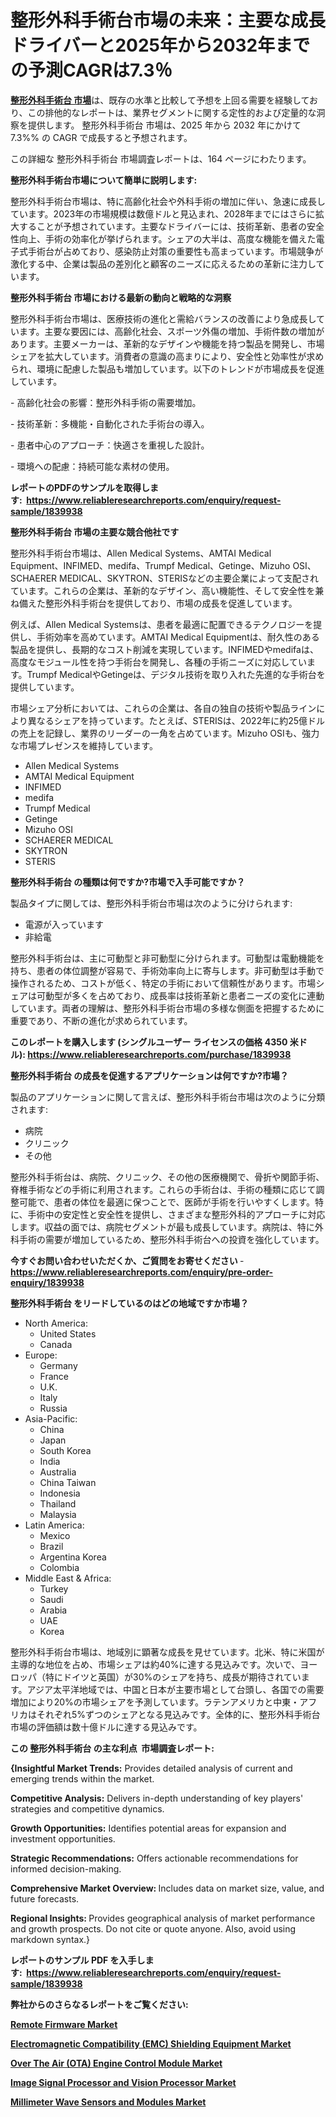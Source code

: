 <p><h1>整形外科手術台市場の未来：主要な成長ドライバーと2025年から2032年までの予測CAGRは7.3％</h1></p><p data-sourcepos="1:1-1:157"><strong><a href="https://www.reliableresearchreports.com/orthopedic-operating-tables-r1839938?utm_campaign=107&utm_medium=36&utm_source=Github&utm_content=ia&utm_term=13022025&utm_id=orthopedic-operating-tables">整形外科手術台 市場</a></strong>は、既存の水準と比較して予想を上回る需要を経験しており、この排他的なレポートは、業界セグメントに関する定性的および定量的な洞察を提供します。 整形外科手術台 市場は、2025 年から 2032 年にかけて 7.3%% の CAGR で成長すると予想されます。</p>
<p data-sourcepos="3:1-3:50">この詳細な 整形外科手術台 市場調査レポートは、164 ページにわたります。</p>
<p><strong>整形外科手術台市場について簡単に説明します:</strong></p>
<p><p>整形外科手術台市場は、特に高齢化社会や外科手術の増加に伴い、急速に成長しています。2023年の市場規模は数億ドルと見込まれ、2028年までにはさらに拡大することが予想されています。主要なドライバーには、技術革新、患者の安全性向上、手術の効率化が挙げられます。シェアの大半は、高度な機能を備えた電子式手術台が占めており、感染防止対策の重要性も高まっています。市場競争が激化する中、企業は製品の差別化と顧客のニーズに応えるための革新に注力しています。</p></p>
<p><strong>整形外科手術台 市場における最新の動向と戦略的な洞察</strong></p>
<p><p>整形外科手術台市場は、医療技術の進化と需給バランスの改善により急成長しています。主要な要因には、高齢化社会、スポーツ外傷の増加、手術件数の増加があります。主要メーカーは、革新的なデザインや機能を持つ製品を開発し、市場シェアを拡大しています。消費者の意識の高まりにより、安全性と効率性が求められ、環境に配慮した製品も増加しています。以下のトレンドが市場成長を促進しています。</p><p>- 高齢化社会の影響：整形外科手術の需要増加。</p><p>- 技術革新：多機能・自動化された手術台の導入。</p><p>- 患者中心のアプローチ：快適さを重視した設計。</p><p>- 環境への配慮：持続可能な素材の使用。</p></p>
<p><strong>レポートのPDFのサンプルを取得します</strong><strong>:&nbsp;&nbsp;<a href="https://www.reliableresearchreports.com/enquiry/request-sample/1839938?utm_campaign=107&utm_medium=36&utm_source=Github&utm_content=ia&utm_term=13022025&utm_id=orthopedic-operating-tables">https://www.reliableresearchreports.com/enquiry/request-sample/1839938</a></strong></p>
<p><strong>整形外科手術台 市場の主要な競合他社です</strong></p>
<p><p>整形外科手術台市場は、Allen Medical Systems、AMTAI Medical Equipment、INFIMED、medifa、Trumpf Medical、Getinge、Mizuho OSI、SCHAERER MEDICAL、SKYTRON、STERISなどの主要企業によって支配されています。これらの企業は、革新的なデザイン、高い機能性、そして安全性を兼ね備えた整形外科手術台を提供しており、市場の成長を促進しています。</p><p>例えば、Allen Medical Systemsは、患者を最適に配置できるテクノロジーを提供し、手術効率を高めています。AMTAI Medical Equipmentは、耐久性のある製品を提供し、長期的なコスト削減を実現しています。INFIMEDやmedifaは、高度なモジュール性を持つ手術台を開発し、各種の手術ニーズに対応しています。Trumpf MedicalやGetingeは、デジタル技術を取り入れた先進的な手術台を提供しています。</p><p>市場シェア分析においては、これらの企業は、各自の独自の技術や製品ラインにより異なるシェアを持っています。たとえば、STERISは、2022年に約25億ドルの売上を記録し、業界のリーダーの一角を占めています。Mizuho OSIも、強力な市場プレゼンスを維持しています。</p></p>
<p><ul><li>Allen Medical Systems</li><li>AMTAI Medical Equipment</li><li>INFIMED</li><li>medifa</li><li>Trumpf Medical</li><li>Getinge</li><li>Mizuho OSI</li><li>SCHAERER MEDICAL</li><li>SKYTRON</li><li>STERIS</li></ul></p>
<p><strong>整形外科手術台 の種類は何ですか?市場で入手可能ですか？</strong></p>
<p>製品タイプに関しては、整形外科手術台市場は次のように分けられます:</p>
<p><ul><li>電源が入っています</li><li>非給電</li></ul></p>
<p><p>整形外科手術台は、主に可動型と非可動型に分けられます。可動型は電動機能を持ち、患者の体位調整が容易で、手術効率向上に寄与します。非可動型は手動で操作されるため、コストが低く、特定の手術において信頼性があります。市場シェアは可動型が多くを占めており、成長率は技術革新と患者ニーズの変化に連動しています。両者の理解は、整形外科手術台市場の多様な側面を把握するために重要であり、不断の進化が求められています。</p></p>
<p><strong>このレポートを購入します (シングルユーザー ライセンスの価格 4350 米ドル):&nbsp;<a href="https://www.reliableresearchreports.com/purchase/1839938?utm_campaign=107&utm_medium=36&utm_source=Github&utm_content=ia&utm_term=13022025&utm_id=orthopedic-operating-tables">https://www.reliableresearchreports.com/purchase/1839938</a></strong></p>
<p><strong>整形外科手術台 の成長を促進するアプリケーションは何ですか?市場？</strong></p>
<p>製品のアプリケーションに関して言えば、整形外科手術台市場は次のように分類されます:</p>
<p><ul><li>病院</li><li>クリニック</li><li>その他</li></ul></p>
<p><p>整形外科手術台は、病院、クリニック、その他の医療機関で、骨折や関節手術、脊椎手術などの手術に利用されます。これらの手術台は、手術の種類に応じて調整可能で、患者の体位を最適に保つことで、医師が手術を行いやすくします。特に、手術中の安定性と安全性を提供し、さまざまな整形外科的アプローチに対応します。収益の面では、病院セグメントが最も成長しています。病院は、特に外科手術の需要が増加しているため、整形外科手術台への投資を強化しています。</p></p>
<p><strong>今すぐお問い合わせいただくか、ご質問をお寄せください</strong><strong>&nbsp;</strong>-<strong><a href="https://www.reliableresearchreports.com/enquiry/pre-order-enquiry/1839938?utm_campaign=107&utm_medium=36&utm_source=Github&utm_content=ia&utm_term=13022025&utm_id=orthopedic-operating-tables">https://www.reliableresearchreports.com/enquiry/pre-order-enquiry/1839938</a></strong></p>
<p><strong>整形外科手術台 をリードしているのはどの地域ですか市場？</strong></p>
<p><ul>
    <li>
        North America:
        <ul>
            <li>United States</li>
            <li>Canada</li>
        </ul>
    </li>
    <li>
        Europe:
        <ul>
            <li>Germany</li>
            <li>France</li>
            <li>U.K.</li>
            <li>Italy</li>
            <li>Russia</li>
        </ul>
    </li>
    <li>
        Asia-Pacific:
        <ul>
            <li>China</li>
            <li>Japan</li>
            <li>South Korea</li>
            <li>India</li>
            <li>Australia</li>
            <li>China Taiwan</li>
            <li>Indonesia</li>
            <li>Thailand</li>
            <li>Malaysia</li>
        </ul>
    </li>
    <li>
        Latin America:
        <ul>
            <li>Mexico</li>
            <li>Brazil</li>
            <li>Argentina Korea</li>
            <li>Colombia</li>
        </ul>
    </li>
    <li>
        Middle East & Africa:
        <ul>
            <li>Turkey</li>
            <li>Saudi</li>
            <li>Arabia</li>
            <li>UAE</li>
            <li>Korea</li>
        </ul>
    </li>
    </ul></p>
<p><p>整形外科手術台市場は、地域別に顕著な成長を見せています。北米、特に米国が主導的な地位を占め、市場シェアは約40%に達する見込みです。次いで、ヨーロッパ（特にドイツと英国）が30%のシェアを持ち、成長が期待されています。アジア太平洋地域では、中国と日本が主要市場として台頭し、各国での需要増加により20%の市場シェアを予測しています。ラテンアメリカと中東・アフリカはそれぞれ5%ずつのシェアとなる見込みです。全体的に、整形外科手術台市場の評価額は数十億ドルに達する見込みです。</p></p>
<p><strong>この 整形外科手術台 の主な利点&nbsp; 市場調査レポート:</strong></p>
<p><strong>{Insightful Market Trends:</strong> Provides detailed analysis of current and emerging trends within the market.</p>
<p><strong>Competitive Analysis:</strong> Delivers in-depth understanding of key players' strategies and competitive dynamics.</p>
<p><strong>Growth Opportunities:</strong> Identifies potential areas for expansion and investment opportunities.</p>
<p><strong>Strategic Recommendations:</strong> Offers actionable recommendations for informed decision-making.</p>
<p><strong>Comprehensive Market Overview: </strong>Includes data on market size, value, and future forecasts.</p>
<p><strong>Regional Insights: </strong>Provides geographical analysis of market performance and growth prospects. Do not cite or quote anyone. Also, avoid using markdown syntax.}</p>
<p><strong>レポートのサンプル PDF を入手します:&nbsp;</strong><strong>&nbsp;<a href="https://www.reliableresearchreports.com/enquiry/request-sample/1839938?utm_campaign=107&utm_medium=36&utm_source=Github&utm_content=ia&utm_term=13022025&utm_id=orthopedic-operating-tables">https://www.reliableresearchreports.com/enquiry/request-sample/1839938</a></strong></p>
<p></p>
<p></p>
<p></p>
<p></p>
<p><strong>弊社からのさらなるレポートをご覧ください:</strong></p>
<p><strong><p><a href="https://github.com/saaindosya/Market-Research-Report-List-1/blob/main/remote-firmware-market.md?utm_campaign=107&utm_medium=36&utm_source=Github&utm_content=ia&utm_term=13022025&utm_id=orthopedic-operating-tables">Remote Firmware Market</a></p><p><a href="https://github.com/penglatilles/Market-Research-Report-List-1/blob/main/electromagnetic-compatibility-emc-shielding-equipment-market.md?utm_campaign=107&utm_medium=36&utm_source=Github&utm_content=ia&utm_term=13022025&utm_id=orthopedic-operating-tables">Electromagnetic Compatibility (EMC) Shielding Equipment Market</a></p><p><a href="https://github.com/akaalahk/Market-Research-Report-List-1/blob/main/over-the-air-ota-engine-control-module-market.md?utm_campaign=107&utm_medium=36&utm_source=Github&utm_content=ia&utm_term=13022025&utm_id=orthopedic-operating-tables">Over The Air (OTA) Engine Control Module Market</a></p><p><a href="https://github.com/ternainglin/Market-Research-Report-List-1/blob/main/image-signal-processor-and-vision-processor-market.md?utm_campaign=107&utm_medium=36&utm_source=Github&utm_content=ia&utm_term=13022025&utm_id=orthopedic-operating-tables">Image Signal Processor and Vision Processor Market</a></p><p><a href="https://github.com/agdonthisa/Market-Research-Report-List-1/blob/main/millimeter-wave-sensors-and-modules-market.md?utm_campaign=107&utm_medium=36&utm_source=Github&utm_content=ia&utm_term=13022025&utm_id=orthopedic-operating-tables">Millimeter Wave Sensors and Modules Market</a></p></strong></p>